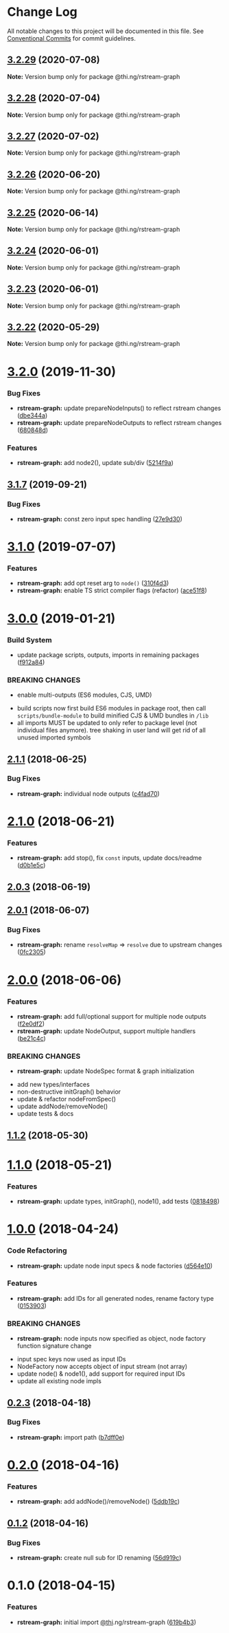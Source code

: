 # Change Log

All notable changes to this project will be documented in this file.
See [Conventional Commits](https://conventionalcommits.org) for commit guidelines.

## [3.2.29](https://github.com/thi-ng/umbrella/compare/@thi.ng/rstream-graph@3.2.28...@thi.ng/rstream-graph@3.2.29) (2020-07-08)

**Note:** Version bump only for package @thi.ng/rstream-graph





## [3.2.28](https://github.com/thi-ng/umbrella/compare/@thi.ng/rstream-graph@3.2.27...@thi.ng/rstream-graph@3.2.28) (2020-07-04)

**Note:** Version bump only for package @thi.ng/rstream-graph





## [3.2.27](https://github.com/thi-ng/umbrella/compare/@thi.ng/rstream-graph@3.2.26...@thi.ng/rstream-graph@3.2.27) (2020-07-02)

**Note:** Version bump only for package @thi.ng/rstream-graph





## [3.2.26](https://github.com/thi-ng/umbrella/compare/@thi.ng/rstream-graph@3.2.25...@thi.ng/rstream-graph@3.2.26) (2020-06-20)

**Note:** Version bump only for package @thi.ng/rstream-graph





## [3.2.25](https://github.com/thi-ng/umbrella/compare/@thi.ng/rstream-graph@3.2.24...@thi.ng/rstream-graph@3.2.25) (2020-06-14)

**Note:** Version bump only for package @thi.ng/rstream-graph





## [3.2.24](https://github.com/thi-ng/umbrella/compare/@thi.ng/rstream-graph@3.2.23...@thi.ng/rstream-graph@3.2.24) (2020-06-01)

**Note:** Version bump only for package @thi.ng/rstream-graph





## [3.2.23](https://github.com/thi-ng/umbrella/compare/@thi.ng/rstream-graph@3.2.22...@thi.ng/rstream-graph@3.2.23) (2020-06-01)

**Note:** Version bump only for package @thi.ng/rstream-graph





## [3.2.22](https://github.com/thi-ng/umbrella/compare/@thi.ng/rstream-graph@3.2.21...@thi.ng/rstream-graph@3.2.22) (2020-05-29)

**Note:** Version bump only for package @thi.ng/rstream-graph





# [3.2.0](https://github.com/thi-ng/umbrella/compare/@thi.ng/rstream-graph@3.1.8...@thi.ng/rstream-graph@3.2.0) (2019-11-30)

### Bug Fixes

* **rstream-graph:** update prepareNodeInputs() to reflect rstream changes ([dbe344a](https://github.com/thi-ng/umbrella/commit/dbe344a24f2605a05db65d5cc7242949e4d2452c))
* **rstream-graph:** update prepareNodeOutputs to reflect rstream changes ([680848d](https://github.com/thi-ng/umbrella/commit/680848d259910df41593ee67030d0e1ea3934cd0))

### Features

* **rstream-graph:** add node2(), update sub/div ([5214f9a](https://github.com/thi-ng/umbrella/commit/5214f9a7d32732cb120b30dd8faefa4425ec7bb2))

## [3.1.7](https://github.com/thi-ng/umbrella/compare/@thi.ng/rstream-graph@3.1.6...@thi.ng/rstream-graph@3.1.7) (2019-09-21)

### Bug Fixes

* **rstream-graph:** const zero input spec handling ([27e9d30](https://github.com/thi-ng/umbrella/commit/27e9d30))

# [3.1.0](https://github.com/thi-ng/umbrella/compare/@thi.ng/rstream-graph@3.0.26...@thi.ng/rstream-graph@3.1.0) (2019-07-07)

### Features

* **rstream-graph:** add opt reset arg to `node()` ([310f4d3](https://github.com/thi-ng/umbrella/commit/310f4d3))
* **rstream-graph:** enable TS strict compiler flags (refactor) ([ace51f8](https://github.com/thi-ng/umbrella/commit/ace51f8))

# [3.0.0](https://github.com/thi-ng/umbrella/compare/@thi.ng/rstream-graph@2.1.50...@thi.ng/rstream-graph@3.0.0) (2019-01-21)

### Build System

* update package scripts, outputs, imports in remaining packages ([f912a84](https://github.com/thi-ng/umbrella/commit/f912a84))

### BREAKING CHANGES

* enable multi-outputs (ES6 modules, CJS, UMD)

- build scripts now first build ES6 modules in package root, then call
  `scripts/bundle-module` to build minified CJS & UMD bundles in `/lib`
- all imports MUST be updated to only refer to package level
  (not individual files anymore). tree shaking in user land will get rid of
  all unused imported symbols

<a name="2.1.1"></a>
## [2.1.1](https://github.com/thi-ng/umbrella/compare/@thi.ng/rstream-graph@2.1.0...@thi.ng/rstream-graph@2.1.1) (2018-06-25)

### Bug Fixes

* **rstream-graph:** individual node outputs ([c4fad70](https://github.com/thi-ng/umbrella/commit/c4fad70))

<a name="2.1.0"></a>
# [2.1.0](https://github.com/thi-ng/umbrella/compare/@thi.ng/rstream-graph@2.0.3...@thi.ng/rstream-graph@2.1.0) (2018-06-21)

### Features

* **rstream-graph:** add stop(), fix `const` inputs, update docs/readme ([d0b1e5c](https://github.com/thi-ng/umbrella/commit/d0b1e5c))

<a name="2.0.3"></a>
## [2.0.3](https://github.com/thi-ng/umbrella/compare/@thi.ng/rstream-graph@2.0.2...@thi.ng/rstream-graph@2.0.3) (2018-06-19)

<a name="2.0.1"></a>
## [2.0.1](https://github.com/thi-ng/umbrella/compare/@thi.ng/rstream-graph@2.0.0...@thi.ng/rstream-graph@2.0.1) (2018-06-07)

### Bug Fixes

* **rstream-graph:** rename `resolveMap` => `resolve` due to upstream changes ([0fc2305](https://github.com/thi-ng/umbrella/commit/0fc2305))

<a name="2.0.0"></a>
# [2.0.0](https://github.com/thi-ng/umbrella/compare/@thi.ng/rstream-graph@1.1.2...@thi.ng/rstream-graph@2.0.0) (2018-06-06)

### Features

* **rstream-graph:** add full/optional support for multiple node outputs ([f2e0df2](https://github.com/thi-ng/umbrella/commit/f2e0df2))
* **rstream-graph:** update NodeOutput, support multiple handlers ([be21c4c](https://github.com/thi-ng/umbrella/commit/be21c4c))

### BREAKING CHANGES

* **rstream-graph:** update NodeSpec format & graph initialization

- add new types/interfaces
- non-destructive initGraph() behavior
- update & refactor nodeFromSpec()
- update addNode/removeNode()
- update tests & docs

<a name="1.1.2"></a>
## [1.1.2](https://github.com/thi-ng/umbrella/compare/@thi.ng/rstream-graph@1.1.1...@thi.ng/rstream-graph@1.1.2) (2018-05-30)

<a name="1.1.0"></a>
# [1.1.0](https://github.com/thi-ng/umbrella/compare/@thi.ng/rstream-graph@1.0.17...@thi.ng/rstream-graph@1.1.0) (2018-05-21)

### Features

* **rstream-graph:** update types, initGraph(), node1(), add tests ([0818498](https://github.com/thi-ng/umbrella/commit/0818498))

<a name="1.0.0"></a>
# [1.0.0](https://github.com/thi-ng/umbrella/compare/@thi.ng/rstream-graph@0.2.6...@thi.ng/rstream-graph@1.0.0) (2018-04-24)

### Code Refactoring

* **rstream-graph:** update node input specs & node factories ([d564e10](https://github.com/thi-ng/umbrella/commit/d564e10))

### Features

* **rstream-graph:** add IDs for all generated nodes, rename factory type ([0153903](https://github.com/thi-ng/umbrella/commit/0153903))

### BREAKING CHANGES

* **rstream-graph:** node inputs now specified as object, node factory function
signature change

- input spec keys now used as input IDs
- NodeFactory now accepts object of input stream (not array)
- update node() & node1(), add support for required input IDs
- update all existing node impls

<a name="0.2.3"></a>
## [0.2.3](https://github.com/thi-ng/umbrella/compare/@thi.ng/rstream-graph@0.2.2...@thi.ng/rstream-graph@0.2.3) (2018-04-18)

### Bug Fixes

* **rstream-graph:** import path ([b7dff0e](https://github.com/thi-ng/umbrella/commit/b7dff0e))

<a name="0.2.0"></a>
# [0.2.0](https://github.com/thi-ng/umbrella/compare/@thi.ng/rstream-graph@0.1.3...@thi.ng/rstream-graph@0.2.0) (2018-04-16)

### Features

* **rstream-graph:** add addNode()/removeNode() ([5ddb19c](https://github.com/thi-ng/umbrella/commit/5ddb19c))

<a name="0.1.2"></a>
## [0.1.2](https://github.com/thi-ng/umbrella/compare/@thi.ng/rstream-graph@0.1.1...@thi.ng/rstream-graph@0.1.2) (2018-04-16)

### Bug Fixes

* **rstream-graph:** create null sub for ID renaming ([56d919c](https://github.com/thi-ng/umbrella/commit/56d919c))

<a name="0.1.0"></a>
# 0.1.0 (2018-04-15)

### Features

* **rstream-graph:** initial import [@thi](https://github.com/thi).ng/rstream-graph ([619b4b3](https://github.com/thi-ng/umbrella/commit/619b4b3))
